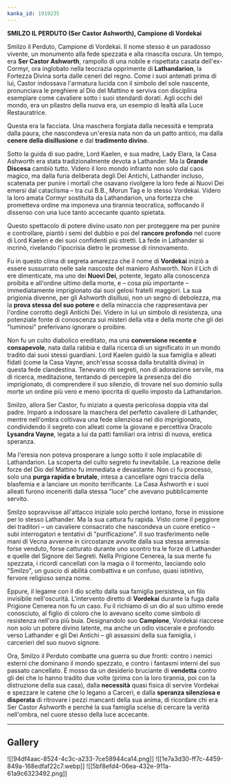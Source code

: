 ```yaml
---
kanka_id: 1919235
---
```


**SMILZO IL PERDUTO (Ser Castor Ashworth), Campione di Vordekai**

Smilzo
il Perduto, Campione di Vordekai. Il nome stesso è un paradosso
vivente, un monumento alla fede spezzata e alla rinascita oscura. Un
tempo, era **Ser Castor Ashworth**, rampollo di una nobile e rispettata casata dell'ex-Cormyr, ora inglobato nella teocrazia opprimente di **Lathandarion**,
la Fortezza Divina sorta dalle ceneri del regno. Come i suoi antenati
prima di lui, Castor indossava l'armatura lucida con il simbolo del sole
nascente, pronunciava le preghiere al Dio del Mattino e serviva con
disciplina esemplare come cavaliere sotto i suoi stendardi dorati. Agli
occhi del mondo, era un pilastro della nuova era, un esempio di lealtà
alla Luce Restauratrice.

Questa
era la facciata. Una maschera forgiata dalla necessità e temprata dalla
paura, che nascondeva un'eresia nata non da un patto antico, ma dalla **cenere della disillusione** e dal **tradimento divino**.

Sotto
la guida di suo padre, Lord Kaelen, e sua madre, Lady Elara, la Casa
Ashworth era stata tradizionalmente devota a Lathander. Ma la **Grande Discesa**
cambiò tutto. Videro il loro mondo infranto non solo dal caos magico,
ma dalla furia deliberata degli Dei Antichi, Lathander incluso,
scatenata per punire i mortali che osavano rivolgere la loro fede ai
Nuovi Dei emersi dal cataclisma – tra cui B.B., Morun Tag e lo stesso
Vordekai. Videro la loro amata Cormyr sostituita da Lathandarion, una
fortezza che prometteva ordine ma imponeva una tirannia teocratica,
soffocando il dissenso con una luce tanto accecante quanto spietata.

Questo spettacolo di potere divino usato non per proteggere ma per punire e controllare, piantò i semi del dubbio e poi del **rancore profondo**
nel cuore di Lord Kaelen e dei suoi confidenti più stretti. La fede in
Lathander si incrinò, rivelando l'ipocrisia dietro le promesse di
rinnovamento.

Fu in questo clima di segreta amarezza che il nome di **Vordekai** iniziò a essere sussurrato nelle sale nascoste del maniero Ashworth. Non il Lich di ere dimenticate, ma uno dei **Nuovi Dei**,
potente, legato alla conoscenza proibita e all'ordine ultimo della
morte, e – cosa più importante – immediatamente imprigionato dai suoi
gelosi fratelli maggiori. La sua prigionia divenne, per gli Ashworth
disillusi, non un segno di debolezza, ma la **prova stessa del suo potere**
e della minaccia che rappresentava per l'ordine corrotto degli Antichi
Dei. Videro in lui un simbolo di resistenza, una potenziale fonte di
conoscenza sui misteri della vita e della morte che gli dei "luminosi"
preferivano ignorare o proibire.

Non fu un culto diabolico ereditato, ma una **conversione recente e consapevole**,
nata dalla rabbia e dalla ricerca di un significato in un mondo tradito
dai suoi stessi guardiani. Lord Kaelen guidò la sua famiglia e alleati
fidati (come la Casa Vayne, anch'essa scossa dalla brutalità divina) in
questa fede clandestina. Tenevano riti segreti, non di adorazione
servile, ma di ricerca, meditazione, tentando di percepire la presenza
del dio imprigionato, di comprendere il suo silenzio, di trovare nel suo
dominio sulla morte un ordine più vero e meno ipocrita di quello
imposto da Lathandarion.

Smilzo,
allora Ser Castor, fu iniziato a questa pericolosa doppia vita dal
padre. Imparò a indossare la maschera del perfetto cavaliere di
Lathander, mentre nell'ombra coltivava una fede silenziosa nel dio
imprigionato, condividendo il segreto con alleati come la giovane e
percettiva Oracolo **Lysandra Vayne**, legata a lui da patti familiari ora intrisi di nuova, eretica speranza.

Ma
l'eresia non poteva prosperare a lungo sotto il sole implacabile di
Lathandarion. La scoperta del culto segreto fu inevitabile. La reazione
delle forze del Dio del Mattino fu immediata e devastante. Non ci fu
processo, solo una **purga rapida e brutale**,
intesa a cancellare ogni traccia della blasfemia e a lanciare un monito
terrificante. La Casa Ashworth e i suoi alleati furono inceneriti dalla
stessa "luce" che avevano pubblicamente servito.

Smilzo
sopravvisse all'attacco iniziale solo perché lontano, forse in missione
per lo stesso Lathander. Ma la sua cattura fu rapida. Visto come il
peggiore dei traditori – un cavaliere consacrato che nascondeva un cuore
eretico – subì interrogatori e tentativi di "purificazione". Il suo
trasferimento nelle mani di Vecna avvenne in circostanze avvolte dalla
sua stessa amnesia: forse venduto, forse catturato durante uno scontro
tra le forze di Lathander e quelle del Signore dei Segreti. Nella
Prigione Cenerea, la sua mente fu spezzata, i ricordi cancellati con la
magia o il tormento, lasciando solo "Smilzo", un guscio di abilità
combattiva e un confuso, quasi istintivo, fervore religioso senza nome.

Eppure, il legame con il dio scelto dalla sua famiglia persisteva, un filo invisibile nell'oscurità. L'intervento diretto di **Vordekai**
durante la fuga dalla Prigione Cenerea non fu un caso. Fu il richiamo
di un dio al suo ultimo erede conosciuto, al figlio di coloro che lo
avevano scelto come simbolo di resistenza nell'ora più buia.
Designandolo suo **Campione**,
Vordekai riaccese non solo un potere divino latente, ma anche un odio
viscerale e profondo verso Lathander e gli Dei Antichi – gli assassini
della sua famiglia, i carcerieri del suo nuovo signore.

Ora,
Smilzo il Perduto combatte una guerra su due fronti: contro i nemici
esterni che dominano il mondo spezzato, e contro i fantasmi interni del
suo passato cancellato. È mosso da un desiderio bruciante di **vendetta** contro gli dei che lo hanno tradito due volte (prima con la loro tirannia, poi con la distruzione della sua casa), dalla **necessità** quasi fisica di servire Vordekai e spezzare le catene che lo legano a Carceri, e dalla **speranza silenziosa e disperata**
di ritrovare i pezzi mancanti della sua anima, di ricordare chi era Ser
Castor Ashworth e perché la sua famiglia scelse di cercare la verità
nell'ombra, nel cuore stesso della luce accecante.

---
## Gallery
![[94df4aac-8524-4c3c-a233-7ce58944ca14.png]]
![[1e7a3d30-ff7c-4459-849a-168edfaf22c7.webp]]
![[5bf8efd4-06ea-432e-911a-61a9c6323492.png]]